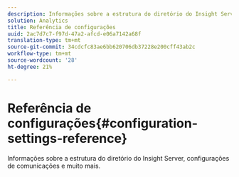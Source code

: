 ```yaml
---
description: Informações sobre a estrutura do diretório do Insight Server, configurações de comunicações e muito mais.
solution: Analytics
title: Referência de configurações
uuid: 2ac7d7c7-f97d-47a2-afcd-e06a7142a68f
translation-type: tm+mt
source-git-commit: 34cdcfc83ae6bb620706db37228e200cff43ab2c
workflow-type: tm+mt
source-wordcount: '28'
ht-degree: 21%

---
```



# Referência de configurações{#configuration-settings-reference}

Informações sobre a estrutura do diretório do Insight Server, configurações de comunicações e muito mais.

